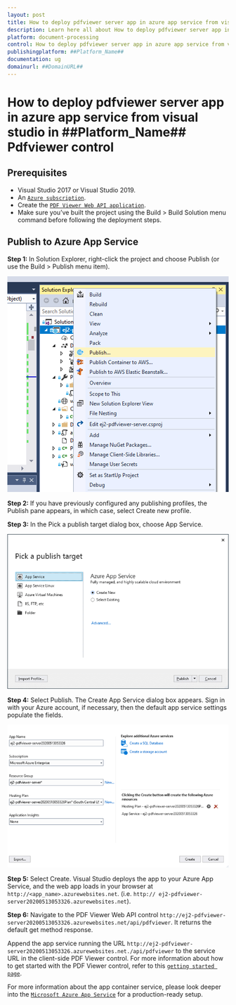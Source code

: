 ```yaml
---
layout: post
title: How to deploy pdfviewer server app in azure app service from visual studio in ##Platform_Name## Pdfviewer control | Syncfusion
description: Learn here all about How to deploy pdfviewer server app in azure app service from visual studio in Syncfusion ##Platform_Name## Pdfviewer control of Syncfusion Essential JS 2 and more.
platform: document-processing
control: How to deploy pdfviewer server app in azure app service from visual studio
publishingplatform: ##Platform_Name##
documentation: ug
domainurl: ##DomainURL##
---
```


# How to deploy pdfviewer server app in azure app service from visual studio in ##Platform_Name## Pdfviewer control

## Prerequisites

* Visual Studio 2017 or Visual Studio 2019.
* An [`Azure subscription`](https://azure.microsoft.com/en-gb/).
* Create the [`PDF Viewer Web API application`](https://www.syncfusion.com/kb/10346/how-to-create-pdf-viewer-web-service-application-in-asp-net-core).
* Make sure you’ve built the project using the Build > Build Solution menu command before following the deployment steps.

## Publish to Azure App Service

**Step 1:** In Solution Explorer, right-click the project and choose Publish (or use the Build > Publish menu item).

 ![azure publish ](../images/azure_publish.png)

**Step 2:** If you have previously configured any publishing profiles, the Publish pane appears, in which case, select Create new profile.

**Step 3:** In the Pick a publish target dialog box, choose App Service.

![azure target](../images/azure_target.png)

**Step 4:** Select Publish. The Create App Service dialog box appears. Sign in with your Azure account, if necessary, then the default app service settings populate the fields.

![azure pdfviewer ](../images/azure_pdfviewer.png)

**Step 5:** Select Create. Visual Studio deploys the app to your Azure App Service, and the web app loads in your browser at `http://<app_name>.azurewebsites.net`. (i.e. `http:// ej2-pdfviewer-server20200513053326.azurewebsites.net`).

**Step 6:** Navigate to the PDF Viewer Web API control `http://ej2-pdfviewer-server20200513053326.azurewebsites.net/api/pdfviewer`. It returns the default get method response.

Append the app service running the URL `http://ej2-pdfviewer-server20200513053326.azurewebsites.net./api/pdfviewer` to the service URL in the client-side PDF Viewer control. For more information about how to get started with the PDF Viewer control, refer to this [`getting started page`](https://help.syncfusion.com/document-processing/pdf/pdf-viewer/javascript-es6/getting-started/?).

For more information about the app container service, please look deeper into the [`Microsoft Azure App Service`](https://docs.microsoft.com/en-us/visualstudio/deployment/) for a production-ready setup.